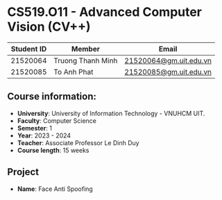 # CS519.O11 - Advanced Computer Vision (CV++)
|**Student ID**| **Member**|**Email**|
|-----------|-----------|-----------|
|21520064|Truong Thanh Minh|21520064@gm.uit.edu.vn|
|21520085|To Anh Phat|21520085@gm.uit.edu.vn|

## Course information:
- **University**: University of Information Technology - VNUHCM UIT.
- **Faculty**: Computer Science
- **Semester**: 1
- **Year**: 2023 - 2024
- **Teacher**: Associate Professor Le Dinh Duy
- **Course length**: 15 weeks

## Project
- **Name**: Face Anti Spoofing
